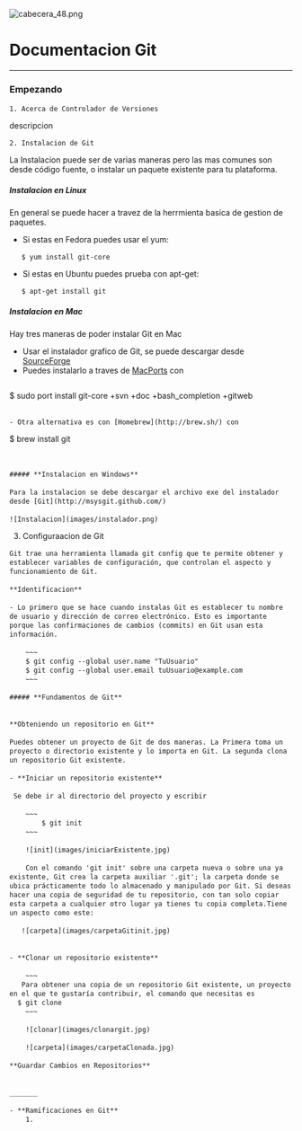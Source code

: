 ![cabecera_48.png](../images/header.png)
# Documentacion Git
________

### **Empezando** 

~~~ 
1. Acerca de Controlador de Versiones
~~~

descripcion

~~~
2. Instalacion de Git
~~~
La Instalacion puede ser de varias maneras pero las mas comunes son desde código fuente, o instalar un paquete existente para tu plataforma.

##### **Instalacion en Linux**

En general se puede hacer a travez de la herrmienta basica de gestion de paquetes. 

   - Si estas en Fedora puedes usar el yum:
~~~ 
   $ yum install git-core
~~~

   - Si estas en Ubuntu puedes prueba con apt-get:
~~~
   $ apt-get install git
~~~


##### **Instalacion en Mac**

Hay tres maneras de poder instalar Git en Mac

- Usar el instalador grafico de Git, se puede descargar desde
 [SourceForge](http://sourceforge.net/projects/git-osx-installer/)
- Puedes instalarlo a traves de [MacPorts](http://www.macports.org) con  
  ~~~
 $ sudo port install git-core +svn +doc +bash_completion +gitweb
  ~~~
  
- Otra alternativa es con [Homebrew](http://brew.sh/) con
~~~
$ brew install git
~~~


##### **Instalacion en Windows** 

Para la instalacion se debe descargar el archivo exe del instalador desde [Git](http://msysgit.github.com/)

![Instalacion](images/instalador.png)
~~~
3. Configuraacion de Git
~~~
Git trae una herramienta llamada git config que te permite obtener y establecer variables de configuración, que controlan el aspecto y funcionamiento de Git.

**Identificacion**

- Lo primero que se hace cuando instalas Git es establecer tu nombre de usuario y dirección de correo electrónico. Esto es importante porque las confirmaciones de cambios (commits) en Git usan esta información.

    ~~~
    $ git config --global user.name "TuUsuario"
    $ git config --global user.email tuUsuario@example.com
    ~~~

##### **Fundamentos de Git** 


**Obteniendo un repositorio en Git**

Puedes obtener un proyecto de Git de dos maneras. La Primera toma un proyecto o directorio existente y lo importa en Git. La segunda clona un repositorio Git existente.     

- **Iniciar un repositorio existente**
   
 Se debe ir al directorio del proyecto y escribir 

    ~~~
        $ git init
    ~~~

    ![init](images/iniciarExistente.jpg)

    Con el comando 'git init' sobre una carpeta nueva o sobre una ya existente, Git crea la carpeta auxiliar '.git'; la carpeta donde se ubica prácticamente todo lo almacenado y manipulado por Git. Si deseas hacer una copia de seguridad de tu repositorio, con tan solo copiar esta carpeta a cualquier otro lugar ya tienes tu copia completa.Tiene un aspecto como este:

   ![carpeta](images/carpetaGitinit.jpg)
   

- **Clonar un repositorio existente** 

    ~~~
   Para obtener una copia de un repositorio Git existente, un proyecto en el que te gustaría contribuir, el comando que necesitas es 
  $ git clone
    ~~~
    
    ![clonar](images/clonargit.jpg)
    
    ![carpeta](images/carpetaClonada.jpg)

**Guardar Cambios en Repositorios**


_______

- **Ramificaciones en Git** 
    1. 

